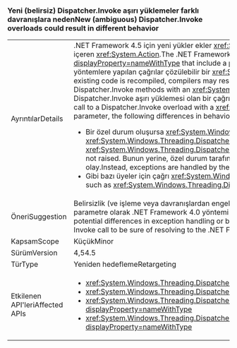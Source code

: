 ### <a name="new-ambiguous-dispatcherinvoke-overloads-could-result-in-different-behavior"></a><span data-ttu-id="c8a5d-101">Yeni (belirsiz) Dispatcher.Invoke aşırı yüklemeler farklı davranışlara neden</span><span class="sxs-lookup"><span data-stu-id="c8a5d-101">New (ambiguous) Dispatcher.Invoke overloads could result in different behavior</span></span>

|   |   |
|---|---|
|<span data-ttu-id="c8a5d-102">Ayrıntılar</span><span class="sxs-lookup"><span data-stu-id="c8a5d-102">Details</span></span>|<span data-ttu-id="c8a5d-103">.NET Framework 4.5 için yeni yükler ekler <xref:System.Windows.Threading.Dispatcher.Invoke%2A?displayProperty=nameWithType> türünde bir parametre içeren <xref:System.Action>.</span><span class="sxs-lookup"><span data-stu-id="c8a5d-103">The .NET Framework 4.5 adds new overloads to <xref:System.Windows.Threading.Dispatcher.Invoke%2A?displayProperty=nameWithType> that include a parameter of type <xref:System.Action>.</span></span> <span data-ttu-id="c8a5d-104">Varolan kod yeniden derlendiğinde, derleyiciler sahip Dispatcher.Invoke yöntemlere yapılan çağrılar çözülebilir bir <xref:System.Delegate> Dispatcher.Invoke yöntemleriyle çağrılar gibi bir <xref:System.Action> parametresi.</span><span class="sxs-lookup"><span data-stu-id="c8a5d-104">When existing code is recompiled, compilers may resolve calls to Dispatcher.Invoke methods that have a <xref:System.Delegate> parameter as calls to Dispatcher.Invoke methods with an <xref:System.Action> parameter.</span></span> <span data-ttu-id="c8a5d-105">Bir çağrı, bir Dispatcher.Invoke aşırı yükleme ile bir <xref:System.Delegate> parametresi bir Dispatcher.Invoke aşırı yüklemesi olan bir çağrı olarak çözümleniyorsa, bir <xref:System.Action> parametresi, davranışta aşağıdaki farklar meydana gelebilir:</span><span class="sxs-lookup"><span data-stu-id="c8a5d-105">If a call to a Dispatcher.Invoke overload with a  <xref:System.Delegate> parameter is resolved as a call to a Dispatcher.Invoke overload with an <xref:System.Action> parameter, the following differences in behavior may occur:</span></span><ul><li><span data-ttu-id="c8a5d-106">Bir özel durum oluşursa <xref:System.Windows.Threading.Dispatcher.UnhandledExceptionFilter> ve <xref:System.Windows.Threading.Dispatcher.UnhandledException> olayları çoğalmaz.</span><span class="sxs-lookup"><span data-stu-id="c8a5d-106">If an exception occurs, the <xref:System.Windows.Threading.Dispatcher.UnhandledExceptionFilter> and <xref:System.Windows.Threading.Dispatcher.UnhandledException> events are not raised.</span></span> <span data-ttu-id="c8a5d-107">Bunun yerine, özel durum tarafından işlenen <xref:System.Threading.Tasks.TaskScheduler.UnobservedTaskException?displayProperty=name> olay.</span><span class="sxs-lookup"><span data-stu-id="c8a5d-107">Instead, exceptions are handled by the <xref:System.Threading.Tasks.TaskScheduler.UnobservedTaskException?displayProperty=name> event.</span></span></li><li><span data-ttu-id="c8a5d-108">Gibi bazı üyeler için çağrı <xref:System.Windows.Threading.DispatcherOperation.Result>, işlem tamamlanıncaya kadar engelleyin.</span><span class="sxs-lookup"><span data-stu-id="c8a5d-108">Calls to some members, such as <xref:System.Windows.Threading.DispatcherOperation.Result>, block until the operation has completed.</span></span></li></ul>|
|<span data-ttu-id="c8a5d-109">Öneri</span><span class="sxs-lookup"><span data-stu-id="c8a5d-109">Suggestion</span></span>|<span data-ttu-id="c8a5d-110">Belirsizlik (ve işleme veya davranışlardan engelleyen bir özel durum olası farkları) kaçınmak için kod arama Dispatcher.Invoke bir boş object [] ikinci parametre olarak .NET Framework 4.0 yöntemi aşırı yüklemesine çözümleme emin olmak için Invoke çağrısına geçirebilirsiniz.</span><span class="sxs-lookup"><span data-stu-id="c8a5d-110">To avoid ambiguity (and potential differences in exception handling or blocking behaviors), code calling Dispatcher.Invoke can pass an empty object[] as a second parameter to the Invoke call to be sure of resolving to the .NET Framework 4.0 method overload.</span></span>|
|<span data-ttu-id="c8a5d-111">Kapsam</span><span class="sxs-lookup"><span data-stu-id="c8a5d-111">Scope</span></span>|<span data-ttu-id="c8a5d-112">Küçük</span><span class="sxs-lookup"><span data-stu-id="c8a5d-112">Minor</span></span>|
|<span data-ttu-id="c8a5d-113">Sürüm</span><span class="sxs-lookup"><span data-stu-id="c8a5d-113">Version</span></span>|<span data-ttu-id="c8a5d-114">4,5</span><span class="sxs-lookup"><span data-stu-id="c8a5d-114">4.5</span></span>|
|<span data-ttu-id="c8a5d-115">Tür</span><span class="sxs-lookup"><span data-stu-id="c8a5d-115">Type</span></span>|<span data-ttu-id="c8a5d-116">Yeniden hedefleme</span><span class="sxs-lookup"><span data-stu-id="c8a5d-116">Retargeting</span></span>|
|<span data-ttu-id="c8a5d-117">Etkilenen API'leri</span><span class="sxs-lookup"><span data-stu-id="c8a5d-117">Affected APIs</span></span>|<ul><li><xref:System.Windows.Threading.Dispatcher.Invoke(System.Delegate,System.Object[])?displayProperty=nameWithType></li><li><xref:System.Windows.Threading.Dispatcher.Invoke(System.Delegate,System.TimeSpan,System.Object[])?displayProperty=nameWithType></li><li><xref:System.Windows.Threading.Dispatcher.Invoke(System.Delegate,System.TimeSpan,System.Windows.Threading.DispatcherPriority,System.Object[])?displayProperty=nameWithType></li><li><xref:System.Windows.Threading.Dispatcher.Invoke(System.Delegate,System.Windows.Threading.DispatcherPriority,System.Object[])?displayProperty=nameWithType></li></ul>|


